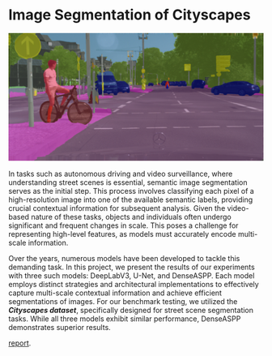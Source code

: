 # Image Segmentation of Cityscapes


<p align="center">
  <img src="images/Image_segmentation.png" alt="" width="550"/>
</p>

In tasks such as autonomous driving and video surveillance, where understanding street scenes is essential, semantic image segmentation serves as the initial step. This process involves classifying each pixel of a high-resolution image into one of the available semantic labels, providing crucial contextual information for subsequent analysis. Given the video-based nature of these tasks, objects and individuals often undergo significant and frequent changes in scale. This poses a challenge for representing high-level features, as models must accurately encode multi-scale information.

Over the years, numerous models have been developed to tackle this demanding task. In this project, we present the results of our experiments with three such models: DeepLabV3, U-Net, and DenseASPP. Each model employs distinct strategies and architectural implementations to effectively capture multi-scale contextual information and achieve efficient segmentations of images. For our benchmark testing, we utilized the ***Cityscapes dataset***, specifically designed for street scene segmentation tasks. While all three models exhibit similar performance, DenseASPP demonstrates superior results.






[report](<https://github.com/Marco-Furlan/Projects/blob/main/Image Segmentation of Cityscapes/report.pdf>).
